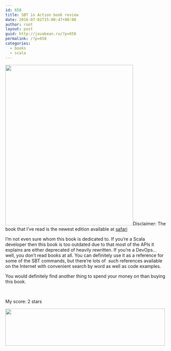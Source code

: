 ```yaml
---
id: 658
title: SBT in Action book review
date: 2016-07-01T15:00:47+00:00
author: root
layout: post
guid: http://javabean.ru/?p=658
permalink: /?p=658
categories:
  - books
  - scala
---
```

<img class="alignleft" src="http://contentcafe2.btol.com/contentCafe/jacket.aspx?userID=ts3app&password=ts276356&return=t&Value=9781617291272&type=L" width="400" height="501" />Disclaimer: The book that I&#8217;ve read is the newest edition available at [safari](https://www.safaribooksonline.com/)

I&#8217;m not even sure whom this book is dedicated to. If you&#8217;re a Scala developer then this book is too outdated due to that most of the APIs it explains are either deprecated of heavily rewritten. If you&#8217;re a DevOps&#8230; well, you don&#8217;t read books at all. You can definitely use it as a reference for some of the SBT commands, but there&#8217;re lots of  such references available on the Internet with convenient search by word as well as code examples.

You would definitely find another thing to spend your money on than buying this book.

&nbsp;

My score: 2 stars

<img class="alignnone" src="http://www.rocketchainsaw.com.au/wp-content/uploads/2012/09/2stars.jpg" width="500" height="116" />